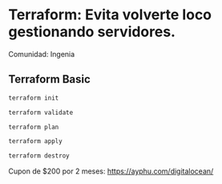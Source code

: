 # Terraform: Evita volverte loco gestionando servidores.

Comunidad: Ingenia

## Terraform Basic

```bash
terraform init
```

```bash
terraform validate
```

```bash
terraform plan
```

```bash
terraform apply
```

```bash
terraform destroy
```

Cupon de $200 por 2 meses: https://ayphu.com/digitalocean/